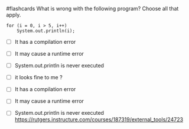 #flashcards
What is wrong with the following program? Choose all that apply.
```
for (i = 0, i > 5, i++)
    System.out.println(i);
```
- [ ] It has a compilation error
- [ ] It may cause a runtime error
- [ ] System.out.println is never executed
- [ ] it looks fine to me
?
- [ ] It has a compilation error
- [ ] It may cause a runtime error
- [ ] System.out.println is never executed
https://rutgers.instructure.com/courses/187319/external_tools/24723


